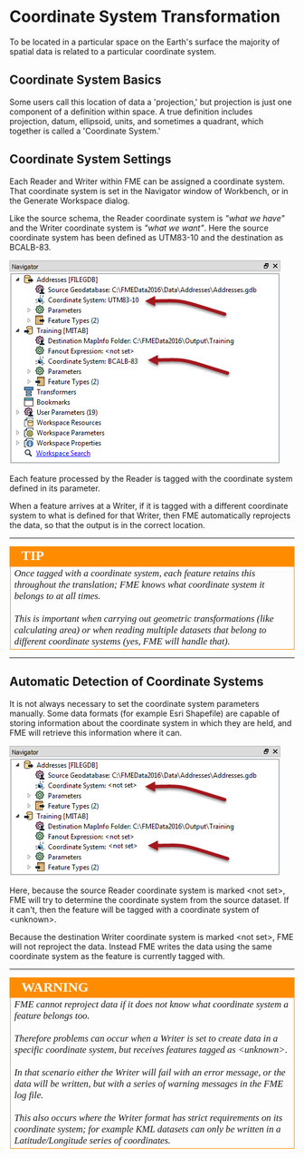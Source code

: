 # Coordinate System Transformation #
To be located in a particular space on the Earth's surface the majority of spatial data is related to a particular coordinate system.


## Coordinate System Basics ##
Some users call this location of data a 'projection,' but projection is just one component of a definition within space. A true definition includes projection, datum, ellipsoid, units, and sometimes a quadrant, which together is called a 'Coordinate System.'


## Coordinate System Settings ##

Each Reader and Writer within FME can be assigned a coordinate system. That coordinate system is set in the Navigator window of Workbench, or in the Generate Workspace dialog.

Like the source schema, the Reader coordinate system is *"what we have"* and the Writer coordinate system is *"what we want"*. Here the source coordinate system has been defined as UTM83-10 and the destination as BCALB-83.

![](./Images/Img2.34.CoordinateSystemParameters.png)

Each feature processed by the Reader is tagged with the coordinate system defined in its parameter.

When a feature arrives at a Writer, if it is tagged with a different coordinate system to what is defined for that Writer, then FME automatically reprojects the data, so that the output is in the correct location.

---

<!--Tip Section--> 

<table style="border-spacing: 0px">
<tr>
<td style="vertical-align:middle;background-color:darkorange;border: 2px solid darkorange">
<i class="fa fa-info-circle fa-lg fa-pull-left fa-fw" style="color:white;padding-right: 12px;vertical-align:text-top"></i>
<span style="color:white;font-size:x-large;font-weight: bold;font-family:serif">TIP</span>
</td>
</tr>

<tr>
<td style="border: 1px solid darkorange">
<span style="font-family:serif; font-style:italic; font-size:larger">
Once tagged with a coordinate system, each feature retains this throughout the translation; FME knows what coordinate system it belongs to at all times.
<br><br>This is important when carrying out geometric transformations (like calculating area) or when reading multiple datasets that belong to different coordinate systems (yes, FME will handle that).
</span>
</td>
</tr>
</table>

---

## Automatic Detection of Coordinate Systems ##
It is not always necessary to set the coordinate system parameters manually. Some data formats (for example Esri Shapefile) are capable of storing information about the coordinate system in which they are held, and FME will retrieve this information where it can.

![](./Images/Img2.35.CoordinateSystemParametersUnset.png)

Here, because the source Reader coordinate system is marked &lt;not set&gt;, FME will try to determine the coordinate system from the source dataset. If it can't, then the feature will be tagged with a coordinate system of &lt;unknown&gt;.

Because the destination Writer coordinate system is marked &lt;not set&gt;, FME will not reproject the data. Instead FME writes the data using the same coordinate system as the feature is currently tagged with.

---

<!--Warning Section--> 

<table style="border-spacing: 0px">
<tr>
<td style="vertical-align:middle;background-color:darkorange;border: 2px solid darkorange">
<i class="fa fa-exclamation-triangle fa-lg fa-pull-left fa-fw" style="color:white;padding-right: 12px;vertical-align:text-top"></i>
<span style="color:white;font-size:x-large;font-weight: bold;font-family:serif">WARNING</span>
</td>
</tr>

<tr>
<td style="border: 1px solid darkorange">
<span style="font-family:serif; font-style:italic; font-size:larger">
FME cannot reproject data if it does not know what coordinate system a feature belongs too.
<br><br>Therefore problems can occur when a Writer is set to create data in a specific coordinate system, but receives features tagged as &lt;unknown&gt;.
<br><br>In that scenario either the Writer will fail with an error message, or the data will be written, but with a series of warning messages in the FME log file.
<br><br>This also occurs where the Writer format has strict requirements on its coordinate system; for example KML datasets can only be written in a Latitude/Longitude series of coordinates.
</span>
</td>
</tr>
</table>